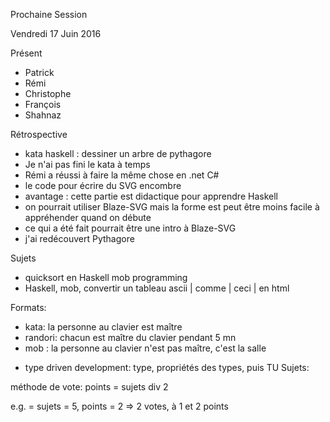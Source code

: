Prochaine Session

Vendredi 17 Juin 2016

Présent
- Patrick
- Rémi
- Christophe
- François
- Shahnaz

Rétrospective
- kata haskell : dessiner un arbre de pythagore 
- Je n'ai pas fini le kata à temps 
- Rémi a réussi à faire la même chose en .net C#
- le code pour écrire du SVG encombre
- avantage : cette partie est didactique pour apprendre Haskell
- on pourrait utiliser Blaze-SVG mais la forme est peut être moins facile à appréhender quand on débute
- ce qui a été fait pourrait être une intro à Blaze-SVG
- j'ai redécouvert Pythagore

Sujets 
- quicksort en Haskell mob programming
- Haskell, mob, convertir un tableau ascii | comme | ceci | en html 


Formats:
- kata: la personne au clavier est maître
- randori: chacun est maître du clavier pendant 5 mn
- mob : la personne au clavier n'est pas maître, c'est la salle

* type driven development: type, propriétés des types, puis TU
Sujets:

méthode de vote:
points = sujets div 2

e.g. = sujets = 5, points = 2 => 2 votes, à 1 et 2 points
